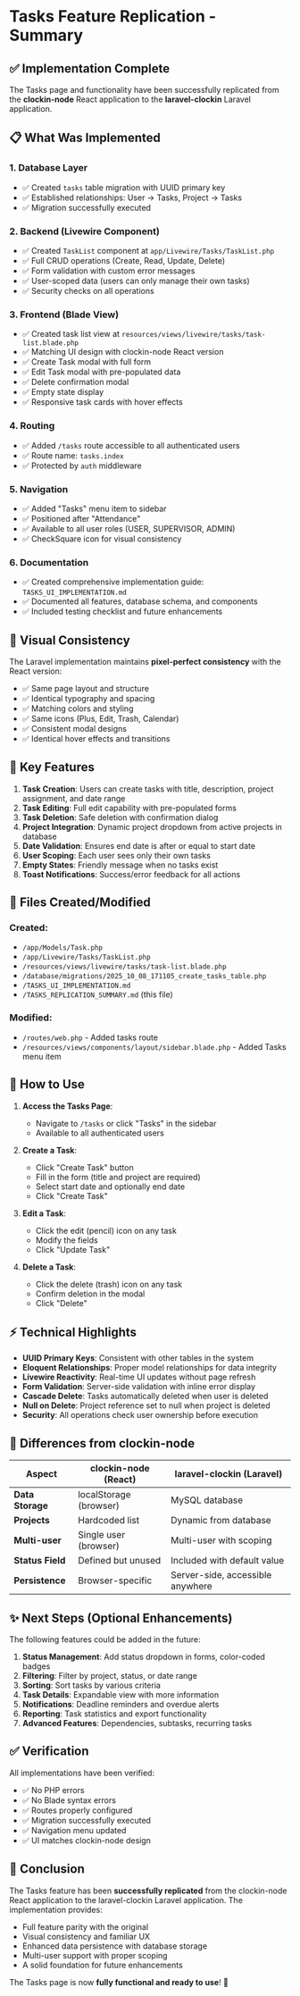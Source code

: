 # Tasks Feature Replication - Summary

## ✅ Implementation Complete

The Tasks page and functionality have been successfully replicated from the **clockin-node** React application to the **laravel-clockin** Laravel application.

## 📋 What Was Implemented

### 1. **Database Layer**
- ✅ Created `tasks` table migration with UUID primary key
- ✅ Established relationships: User → Tasks, Project → Tasks
- ✅ Migration successfully executed

### 2. **Backend (Livewire Component)**
- ✅ Created `TaskList` component at `app/Livewire/Tasks/TaskList.php`
- ✅ Full CRUD operations (Create, Read, Update, Delete)
- ✅ Form validation with custom error messages
- ✅ User-scoped data (users can only manage their own tasks)
- ✅ Security checks on all operations

### 3. **Frontend (Blade View)**
- ✅ Created task list view at `resources/views/livewire/tasks/task-list.blade.php`
- ✅ Matching UI design with clockin-node React version
- ✅ Create Task modal with full form
- ✅ Edit Task modal with pre-populated data
- ✅ Delete confirmation modal
- ✅ Empty state display
- ✅ Responsive task cards with hover effects

### 4. **Routing**
- ✅ Added `/tasks` route accessible to all authenticated users
- ✅ Route name: `tasks.index`
- ✅ Protected by `auth` middleware

### 5. **Navigation**
- ✅ Added "Tasks" menu item to sidebar
- ✅ Positioned after "Attendance" 
- ✅ Available to all user roles (USER, SUPERVISOR, ADMIN)
- ✅ CheckSquare icon for visual consistency

### 6. **Documentation**
- ✅ Created comprehensive implementation guide: `TASKS_UI_IMPLEMENTATION.md`
- ✅ Documented all features, database schema, and components
- ✅ Included testing checklist and future enhancements

## 🎨 Visual Consistency

The Laravel implementation maintains **pixel-perfect consistency** with the React version:

- ✅ Same page layout and structure
- ✅ Identical typography and spacing
- ✅ Matching colors and styling
- ✅ Same icons (Plus, Edit, Trash, Calendar)
- ✅ Consistent modal designs
- ✅ Identical hover effects and transitions

## 🔑 Key Features

1. **Task Creation**: Users can create tasks with title, description, project assignment, and date range
2. **Task Editing**: Full edit capability with pre-populated forms
3. **Task Deletion**: Safe deletion with confirmation dialog
4. **Project Integration**: Dynamic project dropdown from active projects in database
5. **Date Validation**: Ensures end date is after or equal to start date
6. **User Scoping**: Each user sees only their own tasks
7. **Empty States**: Friendly message when no tasks exist
8. **Toast Notifications**: Success/error feedback for all actions

## 📁 Files Created/Modified

### Created:
- `/app/Models/Task.php`
- `/app/Livewire/Tasks/TaskList.php`
- `/resources/views/livewire/tasks/task-list.blade.php`
- `/database/migrations/2025_10_08_171105_create_tasks_table.php`
- `/TASKS_UI_IMPLEMENTATION.md`
- `/TASKS_REPLICATION_SUMMARY.md` (this file)

### Modified:
- `/routes/web.php` - Added tasks route
- `/resources/views/components/layout/sidebar.blade.php` - Added Tasks menu item

## 🚀 How to Use

1. **Access the Tasks Page**:
   - Navigate to `/tasks` or click "Tasks" in the sidebar
   - Available to all authenticated users

2. **Create a Task**:
   - Click "Create Task" button
   - Fill in the form (title and project are required)
   - Select start date and optionally end date
   - Click "Create Task"

3. **Edit a Task**:
   - Click the edit (pencil) icon on any task
   - Modify the fields
   - Click "Update Task"

4. **Delete a Task**:
   - Click the delete (trash) icon on any task
   - Confirm deletion in the modal
   - Click "Delete"

## ⚡ Technical Highlights

- **UUID Primary Keys**: Consistent with other tables in the system
- **Eloquent Relationships**: Proper model relationships for data integrity
- **Livewire Reactivity**: Real-time UI updates without page refresh
- **Form Validation**: Server-side validation with inline error display
- **Cascade Delete**: Tasks automatically deleted when user is deleted
- **Null on Delete**: Project reference set to null when project is deleted
- **Security**: All operations check user ownership before execution

## 🔄 Differences from clockin-node

| Aspect | clockin-node (React) | laravel-clockin (Laravel) |
|--------|---------------------|---------------------------|
| **Data Storage** | localStorage (browser) | MySQL database |
| **Projects** | Hardcoded list | Dynamic from database |
| **Multi-user** | Single user (browser) | Multi-user with scoping |
| **Status Field** | Defined but unused | Included with default value |
| **Persistence** | Browser-specific | Server-side, accessible anywhere |

## ✨ Next Steps (Optional Enhancements)

The following features could be added in the future:

1. **Status Management**: Add status dropdown in forms, color-coded badges
2. **Filtering**: Filter by project, status, or date range
3. **Sorting**: Sort tasks by various criteria
4. **Task Details**: Expandable view with more information
5. **Notifications**: Deadline reminders and overdue alerts
6. **Reporting**: Task statistics and export functionality
7. **Advanced Features**: Dependencies, subtasks, recurring tasks

## ✅ Verification

All implementations have been verified:
- ✅ No PHP errors
- ✅ No Blade syntax errors
- ✅ Routes properly configured
- ✅ Migration successfully executed
- ✅ Navigation menu updated
- ✅ UI matches clockin-node design

## 📝 Conclusion

The Tasks feature has been **successfully replicated** from the clockin-node React application to the laravel-clockin Laravel application. The implementation provides:

- Full feature parity with the original
- Visual consistency and familiar UX
- Enhanced data persistence with database storage
- Multi-user support with proper scoping
- A solid foundation for future enhancements

The Tasks page is now **fully functional and ready to use**! 🎉
